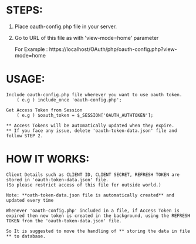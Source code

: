 STEPS:
======

1. Place oauth-config.php file in your server.

2. Go to URL of this file as with 'view-mode=home' parameter

	For Example : https://localhost/OAuth/php/oauth-config.php?view-mode=home
		
USAGE:
======
	Include oauth-config.php file wherever you want to use oauth token.
		( e.g ) include_once 'oauth-config.php';

	Get Access Token from Session
		( e.g ) $oauth_token = $_SESSION['OAUTH_AUTHTOKEN'];

	** Access Tokens will be automatically updated when they expire.
	** If you face any issue, delete 'oauth-token-data.json' file and follow STEP 2.

HOW IT WORKS:
=============
	Client Details such as CLIENT ID, CLIENT SECRET, REFRESH TOKEN are stored in 'oauth-token-data.json' file. 
	(So please restrict access of this file for outside world.)
	
	Note: **oath-token-data.json file is automatically created** and updated every time
	
	Whenever 'oauth-config.php' included in a file, if Access Token is expired then new token is created in the background, using the REFRESH TOKEN from the 'oauth-token-data.json' file.

	So It is suggested to move the handling of ** storing the data in file ** to database.
